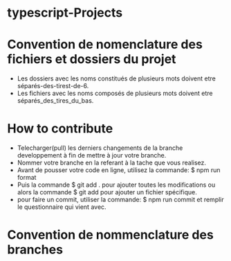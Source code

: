 # typescript-Projects
# Convention de nomenclature des fichiers et dossiers du projet
* Les dossiers avec les noms constitués de plusieurs mots doivent etre séparés-des-tirest-de-6.
* Les fichiers avec les noms composés de plusieurs mots doivent etre séparés_des_tires_du_bas.

# How to contribute
* Telecharger(pull) les derniers changements de la branche developpement à fin de mettre à jour votre branche.
* Nommer votre branche en la referant à la tache que vous realisez.
* Avant de pousser votre code en ligne, utilisez la commande:
  $ npm run format
* Puis la commande $ git add . pour ajouter toutes les modifications ou alors la commande
$ git add <nom-du-fichier> pour ajouter un fichier spécifique.
* pour faire un commit, utiliser la commande: $ npm run commit et remplir le questionnaire qui vient avec.
  
# Convention de nommenclature des branches
  
